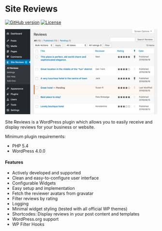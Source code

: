 # Site Reviews

[![GitHub version](https://badge.fury.io/gh/geminilabs%2Fsite-reviews.svg)](https://badge.fury.io/gh/geminilabs%2Fsite-reviews) [![License](https://img.shields.io/badge/license-GPLv2+-brightgreen.svg)](https://github.com/geminilabs/site-reviews/blob/master/license.txt)

![A view of the "All Reviews" page](src/assets/screenshot%201.png)

Site Reviews is a WordPress plugin which allows you to easily receive and display reviews for your business or website.

Minimum plugin requirements:

* PHP 5.4
* WordPress 4.0.0

#### Features

* Actively developed and supported
* Clean and easy-to-configure user interface
* Configurable Widgets
* Easy setup and implementation
* Fetch the reviewer avatars from gravatar
* Filter reviews by rating
* Logging
* Minimal widget styling (tested with all official WP themes)
* Shortcodes: Display reviews in your post content and templates
* WordPress.org support
* WP Filter Hooks
